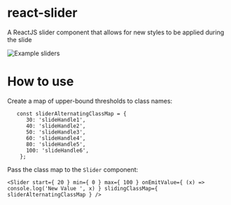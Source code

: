 # react-slider
A ReactJS slider component that allows for new styles to be applied during the slide

![Example sliders](https://cloud.githubusercontent.com/assets/1519443/13396256/85abf75c-deeb-11e5-923e-553be8363e00.gif)

# How to use

Create a map of upper-bound thresholds to class names:
```
   const sliderAlternatingClassMap = {
      30: 'slideHandle1',
      40: 'slideHandle2',
      50: 'slideHandle3',
      60: 'slideHandle4',
      80: 'slideHandle5',
      100: 'slideHandle6',
    };
```
Pass the class map to the `Slider` component:

```
<Slider start={ 20 } min={ 0 } max={ 100 } onEmitValue={ (x) => console.log('New Value ', x) } slidingClassMap={ sliderAlternatingClassMap } />
```

